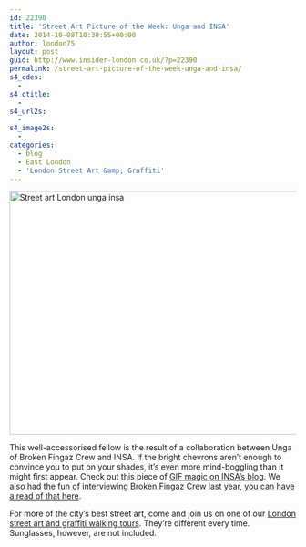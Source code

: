 ```yaml
---
id: 22390
title: 'Street Art Picture of the Week: Unga and INSA'
date: 2014-10-08T10:30:55+00:00
author: london75
layout: post
guid: http://www.insider-london.co.uk/?p=22390
permalink: /street-art-picture-of-the-week-unga-and-insa/
s4_cdes:
  - 
s4_ctitle:
  - 
s4_url2s:
  - 
s4_image2s:
  - 
categories:
  - blog
  - East London
  - 'London Street Art &amp; Graffiti'
---
```

[<img class="aligncenter wp-image-22983 size-full" src="http://www.insider-london.co.uk/wp-content/uploads/2014/09/Unga-Insa-street-art1.jpg" alt="Street art London unga insa " width="569" height="427" />](http://www.insider-london.co.uk/wp-content/uploads/2014/09/Unga-Insa-street-art1.jpg)

This well-accessorised fellow is the result of a collaboration between Unga of Broken Fingaz Crew and INSA. If the bright chevrons aren&#8217;t enough to convince you to put on your shades, it&#8217;s even more mind-boggling than it might first appear. Check out this piece of <a href="http://www.insaland.com/blog/on-the-brain" target="_blank">GIF magic on INSA&#8217;s blog</a>. We also had the fun of interviewing Broken Fingaz Crew last year, <a href="%20http://www.insider-london.co.uk/2013/02/15/london-street-art-walking-tours-broken-fingaz-crew/" target="_blank">you can have a read of that here</a>.

For more of the city&#8217;s best street art, come and join us on one of our <a href="http://www.insider-london.co.uk/london-graffiti-artists-walking-tours/" target="_blank">London street art and graffiti walking tours</a>. They&#8217;re different every time. Sunglasses, however, are not included.